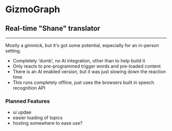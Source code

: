 # GizmoGraph
## Real-time "Shane" translator
---
Mostly a gimmick, but it's got some potential, especially for an in-person setting.

- Completely 'dumb', no AI integration, other than to help build it
- Only reacts to pre-programmed trigger words and pre-loaded content
- There is an AI enabled version, but it was just slowing down the reaction time
- This runs completely offline, just uses the browsers built in speech recognition API


 ### Planned Features
 - ui updae
 - easier loading of topics
 - hosting somewhere to ease use?
